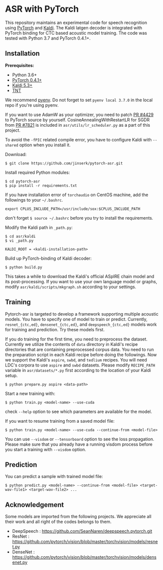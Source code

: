 # ASR with PyTorch

This repository maintains an experimental code for speech recognition using [PyTorch](https://github.com/pytorch/pytorch) and [Kaldi](https://github.com/kaldi-asr/kaldi).
The Kaldi latgen decoder is integrated with PyTorch binding for CTC based acoustic model training.
The code was tested with Python 3.7 and PyTorch 0.4.1+.

## Installation

**Prerequisites:**
* Python 3.6+
* [PyTorch 0.4.1+](https://github.com/pytorch/pytorch/pytorch/tree/v0.4.1)
* [Kaldi 5.3+](https://github.com/kaldi-asr/kaldi.git)
* [TNT](https://github.com/pytorch/tnt.git)

We recommend [pyenv](https://github.com/pyenv/pyenv).
Do not forget to set `pyenv local 3.7.0` in the local repo if you're using pyenv.

If you want to use AdamW as your optimizer, you need to patch [PR #4429](https://github.com/pytorch/pytorch/pull/4429) to PyTorch source by yourself.
CosineAnnealingWithRestartLR for SGDR from [PR #7821](https://github.com/pytorch/pytorch/pull/7821) is included in `asr/utils/lr_scheduler.py` as a part of this project.

To avoid the `-fPIC` related compile error, you have to configure Kaldi with `--shared` option when you install it.

Download:
```
$ git clone https://github.com/jinserk/pytorch-asr.git
```

Install required Python modules:
```
$ cd pytorch-asr
$ pip install -r requirements.txt
```

If you have installation error of `torchaudio` on CentOS machine, add the followings to your `~/.bashrc`.
```
export CPLUS_INCLUDE_PATH=/usr/include/sox:$CPLUS_INCLUDE_PATH
```
don't forget `$ source ~/.bashrc` before you try to install the requirements.

Modify the Kaldi path in `_path.py`:
```
$ cd asr/kaldi
$ vi _path.py

KALDI_ROOT = <kaldi-installation-path>
```

Build up PyTorch-binding of Kaldi decoder:
```
$ python build.py
```
This takes a while to download the Kaldi's official ASpIRE chain model and its post-processing.
If you want to use your own language model or graphs, modify `asr/kaldi/scripts/mkgraph.sh` according to your settings.


## Training

Pytorch-asr is targeted to develop a framework supporting multiple acoustic models. You have to specify one of model to train or predict.
Currently, `resnet_{ctc,ed}`, `densenet_{ctc,ed}`, and `deepspeech_{ctc,ed}` models work for training and prediction. Try these models first.

If you do training for the first time, you need to preprocess the dataset.
Currently we utilize the contents of `data` directory in Kaldi's recipe directories that are containing preprocessed corpus data.
You need to run the preparation script in each Kaldi recipe before doing the followings.
Now we support the Kaldi's `aspire`, `swbd`, and `tedlium` recipes. You will need LDC's corpora to use `aspire` and `swbd` datasets.
Please modify `RECIPE_PATH` variable in `asr/datasets/*.py` first according to the location of your Kaldi setup.
```
$ python prepare.py aspire <data-path>
```

Start a new training with:
```
$ python train.py <model-name> --use-cuda
```
check `--help` option to see which parameters are available for the model.

If you want to resume training from a saved model file:
```
$ python train.py <model-name> --use-cuda --continue-from <model-file>
```

You can use `--visdom` or `--tensorboard` option to see the loss propagation.
Please make sure that you already have a running visdom process before you start a training with `--visdom` option.


## Prediction

You can predict a sample with trained model file:
```
$ python predict.py <model-name> --continue-from <model-file> <target-wav-file1> <target-wav-file2> ...
```

## Acknowledgement

Some models are imported from the following projects. We appreciate all their work and all right of the codes belongs to them.

* DeepSpeech : https://github.com/SeanNaren/deepspeech.pytorch.git
* ResNet : https://github.com/pytorch/vision/blob/master/torchvision/models/resnet.py
* DenseNet : https://github.com/pytorch/vision/blob/master/torchvision/models/densenet.py

